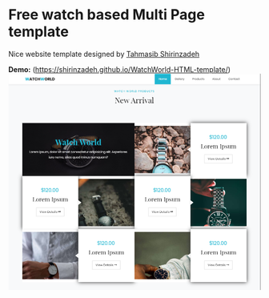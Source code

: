 # Free watch based Multi Page template  
Nice website template designed by [Tahmasib Shirinzadeh](https://github.com/shirinzadeh)

**Demo:** (https://shirinzadeh.github.io/WatchWorld-HTML-template/)  
![watch-world-header](screenshots/arrival.PNG)
